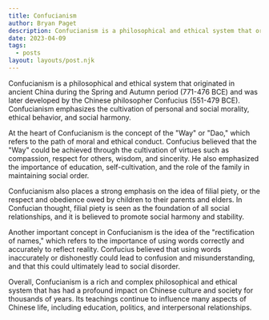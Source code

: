 ```yaml
---
title: Confucianism
author: Bryan Paget
description: Confucianism is a philosophical and ethical system that originated in ancient China during the Spring and Autumn period (771-476 BCE) and was later developed by the Chinese philosopher Confucius (551-479 BCE).
date: 2023-04-09
tags:
  - posts
layout: layouts/post.njk
---
```


Confucianism is a philosophical and ethical system that originated in ancient China during the Spring and Autumn period (771-476 BCE) and was later developed by the Chinese philosopher Confucius (551-479 BCE). Confucianism emphasizes the cultivation of personal and social morality, ethical behavior, and social harmony.

At the heart of Confucianism is the concept of the "Way" or "Dao," which refers to the path of moral and ethical conduct. Confucius believed that the "Way" could be achieved through the cultivation of virtues such as compassion, respect for others, wisdom, and sincerity. He also emphasized the importance of education, self-cultivation, and the role of the family in maintaining social order.

Confucianism also places a strong emphasis on the idea of filial piety, or the respect and obedience owed by children to their parents and elders. In Confucian thought, filial piety is seen as the foundation of all social relationships, and it is believed to promote social harmony and stability.

Another important concept in Confucianism is the idea of the "rectification of names," which refers to the importance of using words correctly and accurately to reflect reality. Confucius believed that using words inaccurately or dishonestly could lead to confusion and misunderstanding, and that this could ultimately lead to social disorder.

Overall, Confucianism is a rich and complex philosophical and ethical system that has had a profound impact on Chinese culture and society for thousands of years. Its teachings continue to influence many aspects of Chinese life, including education, politics, and interpersonal relationships.
